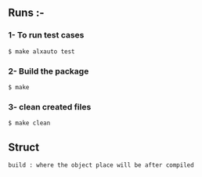 ## Runs :-

### 1- To run test cases 
 
    $ make alxauto test

### 2- Build the package 
    $ make
### 3- clean created files
    $ make clean

## Struct

    build : where the object place will be after compiled